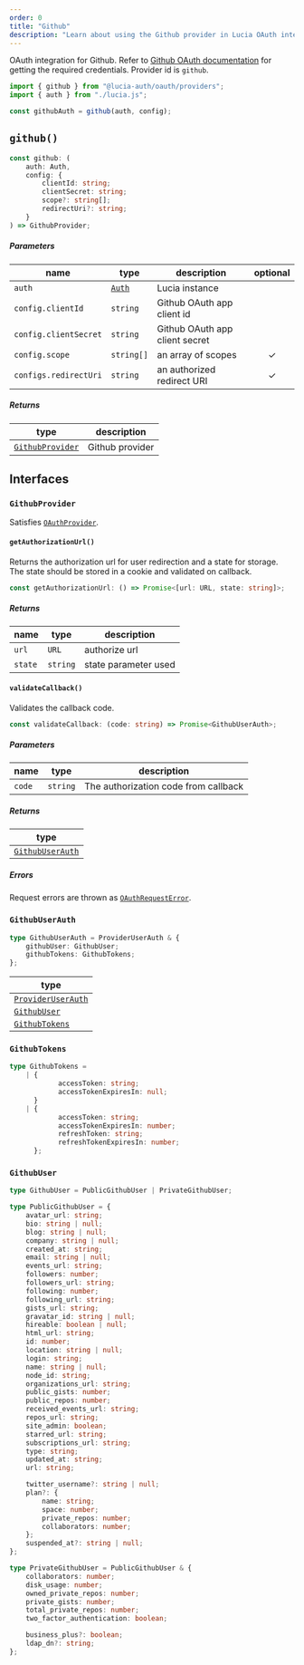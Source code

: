 ```yaml
---
order: 0
title: "Github"
description: "Learn about using the Github provider in Lucia OAuth integration"
---
```


OAuth integration for Github. Refer to [Github OAuth documentation](https://docs.github.com/en/developers/apps/building-oauth-apps/authorizing-oauth-apps) for getting the required credentials. Provider id is `github`.

```ts
import { github } from "@lucia-auth/oauth/providers";
import { auth } from "./lucia.js";

const githubAuth = github(auth, config);
```

## `github()`

```ts
const github: (
	auth: Auth,
	config: {
		clientId: string;
		clientSecret: string;
		scope?: string[];
		redirectUri?: string;
	}
) => GithubProvider;
```

##### Parameters

| name                  | type                                       | description                    | optional |
| --------------------- | ------------------------------------------ | ------------------------------ | :------: |
| `auth`                | [`Auth`](/reference/lucia/interfaces/auth) | Lucia instance                 |          |
| `config.clientId`     | `string`                                   | Github OAuth app client id     |          |
| `config.clientSecret` | `string`                                   | Github OAuth app client secret |          |
| `config.scope`        | `string[]`                                 | an array of scopes             |    ✓     |
| `configs.redirectUri` | `string`                                   | an authorized redirect URI     |    ✓     |

##### Returns

| type                                | description     |
| ----------------------------------- | --------------- |
| [`GithubProvider`](#githubprovider) | Github provider |

## Interfaces

### `GithubProvider`

Satisfies [`OAuthProvider`](/reference/oauth/interfaces#oauthprovider).

#### `getAuthorizationUrl()`

Returns the authorization url for user redirection and a state for storage. The state should be stored in a cookie and validated on callback.

```ts
const getAuthorizationUrl: () => Promise<[url: URL, state: string]>;
```

##### Returns

| name    | type     | description          |
| ------- | -------- | -------------------- |
| `url`   | `URL`    | authorize url        |
| `state` | `string` | state parameter used |

#### `validateCallback()`

Validates the callback code.

```ts
const validateCallback: (code: string) => Promise<GithubUserAuth>;
```

##### Parameters

| name   | type     | description                          |
| ------ | -------- | ------------------------------------ |
| `code` | `string` | The authorization code from callback |

##### Returns

| type                                |
| ----------------------------------- |
| [`GithubUserAuth`](#githubuserauth) |

##### Errors

Request errors are thrown as [`OAuthRequestError`](/reference/oauth/interfaces#oauthrequesterror).

### `GithubUserAuth`

```ts
type GithubUserAuth = ProviderUserAuth & {
	githubUser: GithubUser;
	githubTokens: GithubTokens;
};
```

| type                                                               |
| ------------------------------------------------------------------ |
| [`ProviderUserAuth`](/reference/oauth/interfaces#provideruserauth) |
| [`GithubUser`](#githubuser)                                        |
| [`GithubTokens`](#githubtokens)                                    |

### `GithubTokens`

```ts
type GithubTokens =
	| {
			accessToken: string;
			accessTokenExpiresIn: null;
	  }
	| {
			accessToken: string;
			accessTokenExpiresIn: number;
			refreshToken: string;
			refreshTokenExpiresIn: number;
	  };
```

### `GithubUser`

```ts
type GithubUser = PublicGithubUser | PrivateGithubUser;
```

```ts
type PublicGithubUser = {
	avatar_url: string;
	bio: string | null;
	blog: string | null;
	company: string | null;
	created_at: string;
	email: string | null;
	events_url: string;
	followers: number;
	followers_url: string;
	following: number;
	following_url: string;
	gists_url: string;
	gravatar_id: string | null;
	hireable: boolean | null;
	html_url: string;
	id: number;
	location: string | null;
	login: string;
	name: string | null;
	node_id: string;
	organizations_url: string;
	public_gists: number;
	public_repos: number;
	received_events_url: string;
	repos_url: string;
	site_admin: boolean;
	starred_url: string;
	subscriptions_url: string;
	type: string;
	updated_at: string;
	url: string;

	twitter_username?: string | null;
	plan?: {
		name: string;
		space: number;
		private_repos: number;
		collaborators: number;
	};
	suspended_at?: string | null;
};

type PrivateGithubUser = PublicGithubUser & {
	collaborators: number;
	disk_usage: number;
	owned_private_repos: number;
	private_gists: number;
	total_private_repos: number;
	two_factor_authentication: boolean;

	business_plus?: boolean;
	ldap_dn?: string;
};
```
